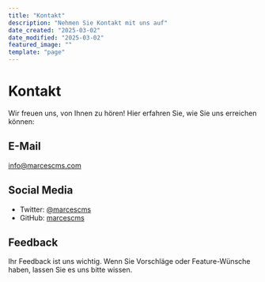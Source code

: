 ```yaml
---
title: "Kontakt"
description: "Nehmen Sie Kontakt mit uns auf"
date_created: "2025-03-02"
date_modified: "2025-03-02"
featured_image: ""
template: "page"
---
```


# Kontakt

Wir freuen uns, von Ihnen zu hören! Hier erfahren Sie, wie Sie uns erreichen können:

## E-Mail

info@marcescms.com

## Social Media

* Twitter: [@marcescms](https://twitter.com)
* GitHub: [marcescms](https://github.com)

## Feedback

Ihr Feedback ist uns wichtig. Wenn Sie Vorschläge oder Feature-Wünsche haben, lassen Sie es uns bitte wissen.